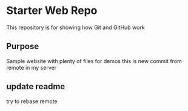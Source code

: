 # Starter Web Repo

This repository is for showing how Git and GitHub work

## Purpose

Sample website with plenty of files for demos
this is new commit from remote in my server

## update readme
try to rebase remote
